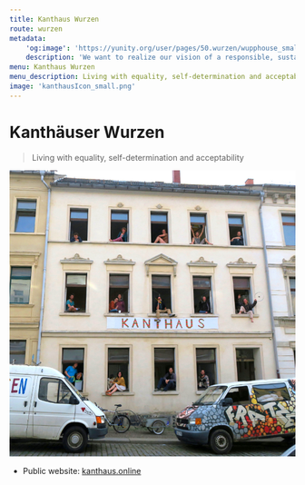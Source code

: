 ```yaml
---
title: Kanthaus Wurzen
route: wurzen
metadata:
    'og:image': 'https://yunity.org/user/pages/50.wurzen/wupphouse_smallwithpadding.png'
    description: 'We want to realize our vision of a responsible, sustainable and open way of living'
menu: Kanthaus Wurzen
menu_description: Living with equality, self-determination and acceptability
image: 'kanthausIcon_small.png'
---
```


# Kanthäuser Wurzen

> Living with equality, self-determination and acceptability

![](kanthausFolk1.jpg)

* Public website: [kanthaus.online](https://kanthaus.online/)

